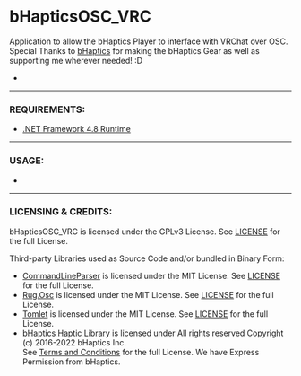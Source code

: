 # bHapticsOSC_VRC
Application to allow the bHaptics Player to interface with VRChat over OSC.  
Special Thanks to [bHaptics](https://www.bhaptics.com) for making the bHaptics Gear as well as supporting me wherever needed! :D

- 

---

### REQUIREMENTS:

- [.NET Framework 4.8 Runtime](https://dotnet.microsoft.com/download/dotnet-framework/net48)

---

### USAGE:

-

---

### LICENSING & CREDITS:

bHapticsOSC_VRC is licensed under the GPLv3 License. See [LICENSE](https://github.com/HerpDerpinstine/bHapticsOSC_VRC/blob/master/LICENSE.md) for the full License.

Third-party Libraries used as Source Code and/or bundled in Binary Form:
- [CommandLineParser](https://github.com/commandlineparser/commandline) is licensed under the MIT License. See [LICENSE](https://github.com/commandlineparser/commandline/blob/master/License.md) for the full License.
- [Rug.Osc](https://bitbucket.org/rugcode/rug.osc) is licensed under the MIT License. See [LICENSE](https://bitbucket.org/rugcode/rug.osc/wiki/License) for the full License.
- [Tomlet](https://github.com/SamboyCoding/Tomlet) is licensed under the MIT License. See [LICENSE](https://github.com/SamboyCoding/Tomlet/blob/master/LICENSE) for the full License.
- [bHaptics Haptic Library](https://github.com/bhaptics/haptic-library) is licensed under All rights reserved Copyright (c) 2016-2022 bHaptics Inc.  
See [Terms and Conditions](https://www.bhaptics.com/legals/terms-and-conditions) for the full License. We have Express Permission from bHaptics.
